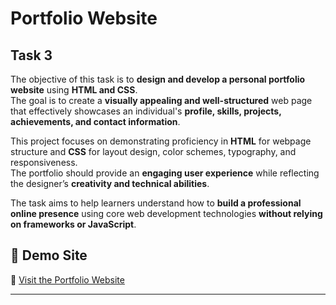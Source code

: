 # Portfolio Website  

## Task 3  
The objective of this task is to **design and develop a personal portfolio website** using **HTML and CSS**.  
The goal is to create a **visually appealing and well-structured** web page that effectively showcases an individual's **profile, skills, projects, achievements, and contact information**.  

This project focuses on demonstrating proficiency in **HTML** for webpage structure and **CSS** for layout design, color schemes, typography, and responsiveness.  
The portfolio should provide an **engaging user experience** while reflecting the designer’s **creativity and technical abilities**.  

The task aims to help learners understand how to **build a professional online presence** using core web development technologies **without relying on frameworks or JavaScript**.  

## 🚀 Demo Site  
🔗 [Visit the Portfolio Website](https://mechatronics-skill-grrf.vercel.app/)  

---

